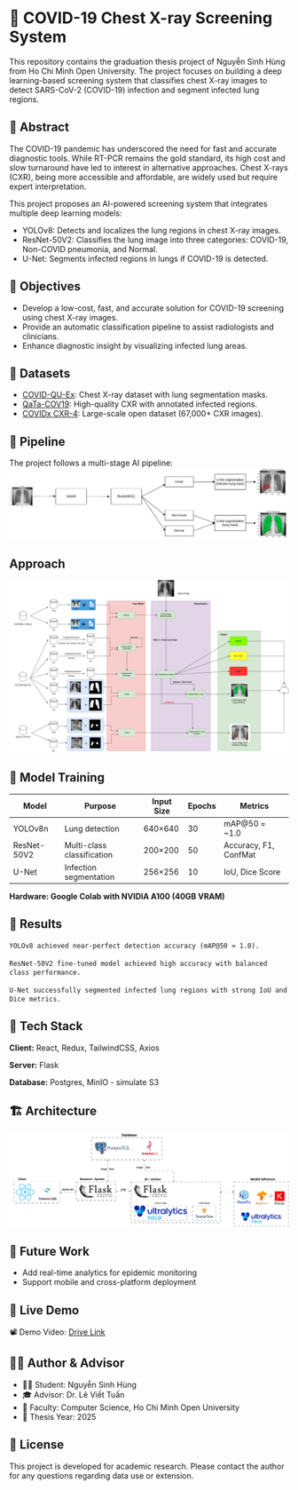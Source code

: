 # 🦠 COVID-19 Chest X-ray Screening System

This repository contains the graduation thesis project of Nguyễn Sinh Hùng from Ho Chi Minh Open University. The project focuses on building a deep learning-based screening system that classifies chest X-ray images to detect SARS-CoV-2 (COVID-19) infection and segment infected lung regions.

## 📌 Abstract
The COVID-19 pandemic has underscored the need for fast and accurate diagnostic tools. While RT-PCR remains the gold standard, its high cost and slow turnaround have led to interest in alternative approaches. Chest X-rays (CXR), being more accessible and affordable, are widely used but require expert interpretation.

This project proposes an AI-powered screening system that integrates multiple deep learning models:
- YOLOv8: Detects and localizes the lung regions in chest X-ray images.
- ResNet-50V2: Classifies the lung image into three categories: COVID-19, Non-COVID pneumonia, and Normal.
- U-Net: Segments infected regions in lungs if COVID-19 is detected.

## 🧠 Objectives
- Develop a low-cost, fast, and accurate solution for COVID-19 screening using chest X-ray images.
- Provide an automatic classification pipeline to assist radiologists and clinicians.
- Enhance diagnostic insight by visualizing infected lung areas.

## 📂 Datasets
- [COVID-QU-Ex](https://www.kaggle.com/datasets/anasmohammedtahir/covidqu): Chest X-ray dataset with lung segmentation masks.
- [QaTa-COV19](https://www.kaggle.com/datasets/aysendegerli/qatacov19-dataset): High-quality CXR with annotated infected regions.
- [COVIDx CXR-4](https://www.kaggle.com/datasets/andyczhao/covidx-cxr2): Large-scale open dataset (67,000+ CXR images).

## 🔄 Pipeline
The project follows a multi-stage AI pipeline:
![Pipeline](./readme/pipeline.jpg)

## Approach
![Approach](./readme/approach.png)

## 🧪 Model Training
| Model | Purpose |	Input Size | Epochs | Metrics |
|-------|---------|-------------|--------|---------|
|YOLOv8n| Lung detection |	640×640 |	30	|mAP@50 = ~1.0
|ResNet-50V2| Multi-class classification|	200×200|	50	| Accuracy, F1, ConfMat
|U-Net|	Infection segmentation | 256×256 |	10	| IoU, Dice Score

**Hardware: Google Colab with NVIDIA A100 (40GB VRAM)**

## 🔬 Results

    YOLOv8 achieved near-perfect detection accuracy (mAP@50 ≈ 1.0).

    ResNet-50V2 fine-tuned model achieved high accuracy with balanced class performance.

    U-Net successfully segmented infected lung regions with strong IoU and Dice metrics.

## 🧰 Tech Stack

**Client:** React, Redux, TailwindCSS, Axios 

**Server:** Flask

**Database:** Postgres, MinIO - simulate S3

## 🏗️ Architecture
![Architecture](./readme/architecture.png)

## 🚀 Future Work

<!-- Expand classification to more respiratory diseases

Integrate model into hospital systems via HL7/FHIR -->

- Add real-time analytics for epidemic monitoring
- Support mobile and cross-platform deployment

## 🔗 Live Demo
📽️ Demo Video: [Drive Link](https://drive.google.com/file/d/1tGWlY7obSUMqLO_AbtLTcjQkzCIEHUqU/view?usp=sharing)


## 🧑‍🎓 Author & Advisor
- 👨‍💻 Student: Nguyễn Sinh Hùng
- 🎓 Advisor: Dr. Lê Viết Tuấn
- 🏫 Faculty: Computer Science, Ho Chi Minh Open University
- 📅 Thesis Year: 2025

## 📜 License
This project is developed for academic research. Please contact the author for any questions regarding data use or extension.